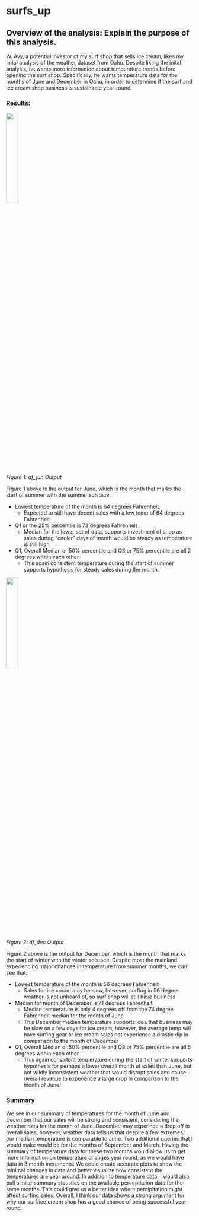 # surfs_up

## Overview of the analysis: Explain the purpose of this analysis.
W. Avy, a potential investor of my surf shop that sells ice cream, likes my inital analysis of the weather dataset from Oahu. Despite liking the inital analysis, he wants more information about temperature trends before opening the surf shop. Specifically, he wants temperature data for the months of June and December in Oahu, in order to determine if the surf and ice cream shop business is sustainable year-round. 

### Results:

<img src="https://user-images.githubusercontent.com/107224632/184074503-c4f9d902-ebae-480f-80ff-036987971a77.png" width=25% height=25%><br />
*Figure 1: df_jun Output*<br />

Figure 1 above is the  output for June, which is the month that marks the start of summer with the summer solstace.

- Lowest temperature of the month is 64 degrees Fahrenheit
  - Expected to still have decent sales with a low temp of 64 degrees Fahrenheit
- Q1 or the 25% percentile is 73 degrees Fahrenheit 
  - Median for the lower set of data, supports investment of shop as sales during "cooler" days of month would be steady as temperature is still high
- Q1, Overall Median or 50% percentile and Q3 or 75% percentile are all 2 degrees within each other
  - This again consistent temperature during the start of summer supports hypothesis for steady sales during the month.

<img src="https://user-images.githubusercontent.com/107224632/184074326-0e87d106-de24-4a6d-9677-c277be8798e5.png" width=25% height=25%><br />
*Figure 2: df_dec Output*<br />

Figure 2 above is the output for December, which is the month that marks the start of winter with the winter solstace. Despite most the mainland experiencing major changes in temperature from summer months, we can see that:

- Lowest temperature of the month is 56 degrees Fahrenheit
  - Sales for ice cream may be slow, however, surfing in 56 degree weather is not unheard of, so surf shop will still have business
- Median for month of December is 71 degrees Fahrenheit
  - Median temperature is only 4 degrees off from the 74 degree Fahrenheit median for the month of June
  - This December median temperature supports idea that business may be slow on a few days for ice cream, however, the average temp will have surfing gear or ice cream sales not experience a drastic dip in comparison to the month of December
- Q1, Overall Median or 50% percentile and Q3 or 75% percentile are all 5 degrees within each other
  - This again consistent temperature during the start of winter supports hypothesis for perhaps a lower overall month of sales than June, but not wildly inconsistent weather that would disrupt sales and cause overall revanue to experience a large drop in comparison to the month of June.

### Summary
We see in our summary of temperatures for the month of June and December that our sales will be strong and consistent, considering the weather data for the month of June. December may experince a drop off in overall sales, however, weather data tells us that despite a few extremes, our median temperature is comparable to June. Two additional queries that I would make would be for the months of September and March. Having the summary of temperature data for these two months would allow us to get more information on temperature changes year round, as we would have data in 3 month increments. We could create accurate plots to show the minimal changes in data and better visualize how consistent the temperatures are year around. In addition to temperature data, I would also pull similar summary statistics on the available perceptiation data for the same months. This could give us a better idea where percipitation might affect surfing sales. Overall, I think our data shows a strong argument for why our surf/ice cream shop has a good chance of being successful year round.
